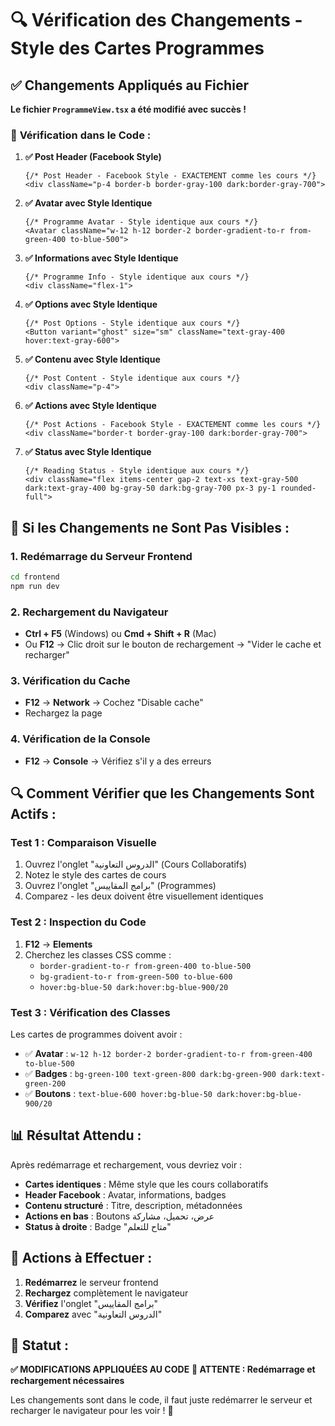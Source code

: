 # 🔍 Vérification des Changements - Style des Cartes Programmes

## ✅ Changements Appliqués au Fichier

**Le fichier `ProgrammeView.tsx` a été modifié avec succès !** 

### 📝 **Vérification dans le Code :**

1. **✅ Post Header (Facebook Style)**
   ```tsx
   {/* Post Header - Facebook Style - EXACTEMENT comme les cours */}
   <div className="p-4 border-b border-gray-100 dark:border-gray-700">
   ```

2. **✅ Avatar avec Style Identique**
   ```tsx
   {/* Programme Avatar - Style identique aux cours */}
   <Avatar className="w-12 h-12 border-2 border-gradient-to-r from-green-400 to-blue-500">
   ```

3. **✅ Informations avec Style Identique**
   ```tsx
   {/* Programme Info - Style identique aux cours */}
   <div className="flex-1">
   ```

4. **✅ Options avec Style Identique**
   ```tsx
   {/* Post Options - Style identique aux cours */}
   <Button variant="ghost" size="sm" className="text-gray-400 hover:text-gray-600">
   ```

5. **✅ Contenu avec Style Identique**
   ```tsx
   {/* Post Content - Style identique aux cours */}
   <div className="p-4">
   ```

6. **✅ Actions avec Style Identique**
   ```tsx
   {/* Post Actions - Facebook Style - EXACTEMENT comme les cours */}
   <div className="border-t border-gray-100 dark:border-gray-700">
   ```

7. **✅ Status avec Style Identique**
   ```tsx
   {/* Reading Status - Style identique aux cours */}
   <div className="flex items-center gap-2 text-xs text-gray-500 dark:text-gray-400 bg-gray-50 dark:bg-gray-700 px-3 py-1 rounded-full">
   ```

## 🚨 **Si les Changements ne Sont Pas Visibles :**

### **1. Redémarrage du Serveur Frontend**
```bash
cd frontend
npm run dev
```

### **2. Rechargement du Navigateur**
- **Ctrl + F5** (Windows) ou **Cmd + Shift + R** (Mac)
- Ou **F12** → Clic droit sur le bouton de rechargement → "Vider le cache et recharger"

### **3. Vérification du Cache**
- **F12** → **Network** → Cochez "Disable cache"
- Rechargez la page

### **4. Vérification de la Console**
- **F12** → **Console** → Vérifiez s'il y a des erreurs

## 🔍 **Comment Vérifier que les Changements Sont Actifs :**

### **Test 1 : Comparaison Visuelle**
1. Ouvrez l'onglet "الدروس التعاونية" (Cours Collaboratifs)
2. Notez le style des cartes de cours
3. Ouvrez l'onglet "برامج المقاييس" (Programmes)
4. Comparez - les deux doivent être visuellement identiques

### **Test 2 : Inspection du Code**
1. **F12** → **Elements**
2. Cherchez les classes CSS comme :
   - `border-gradient-to-r from-green-400 to-blue-500`
   - `bg-gradient-to-r from-green-500 to-blue-600`
   - `hover:bg-blue-50 dark:hover:bg-blue-900/20`

### **Test 3 : Vérification des Classes**
Les cartes de programmes doivent avoir :
- ✅ **Avatar** : `w-12 h-12 border-2 border-gradient-to-r from-green-400 to-blue-500`
- ✅ **Badges** : `bg-green-100 text-green-800 dark:bg-green-900 dark:text-green-200`
- ✅ **Boutons** : `text-blue-600 hover:bg-blue-50 dark:hover:bg-blue-900/20`

## 📊 **Résultat Attendu :**

Après redémarrage et rechargement, vous devriez voir :

- **Cartes identiques** : Même style que les cours collaboratifs
- **Header Facebook** : Avatar, informations, badges
- **Contenu structuré** : Titre, description, métadonnées
- **Actions en bas** : Boutons عرض، تحميل، مشاركة
- **Status à droite** : Badge "متاح للتعلم"

## 🎯 **Actions à Effectuer :**

1. **Redémarrez** le serveur frontend
2. **Rechargez** complètement le navigateur
3. **Vérifiez** l'onglet "برامج المقاييس"
4. **Comparez** avec "الدروس التعاونية"

## 🎉 **Statut :**

**✅ MODIFICATIONS APPLIQUÉES AU CODE**
**🔄 ATTENTE : Redémarrage et rechargement nécessaires**

Les changements sont dans le code, il faut juste redémarrer le serveur et recharger le navigateur pour les voir ! 🚀
